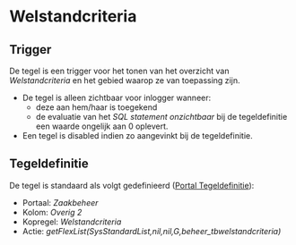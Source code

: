 # Welstandcriteria

## Trigger

De tegel is een trigger voor het tonen van het overzicht van _Welstandcriteria_ en het gebied waarop ze van toepassing zijn.

- De tegel is alleen zichtbaar voor inlogger wanneer:
  - deze aan hem/haar is toegekend
  - de evaluatie van het _SQL statement onzichtbaar_ bij de tegeldefinitie een waarde ongelijk aan 0 oplevert.
- Een tegel is disabled indien zo aangevinkt bij de tegeldefinitie.

## Tegeldefinitie

De tegel is standaard als volgt gedefinieerd ([Portal Tegeldefinitie](/docs/instellen_inrichten/portaldefinitie/portal_tegel.md)):

- Portaal: _Zaakbeheer_
- Kolom: _Overig 2_
- Kopregel: _Welstandcriteria_
- Actie: _getFlexList(SysStandardList,nil,nil,G,beheer_tbwelstandcriteria)_
